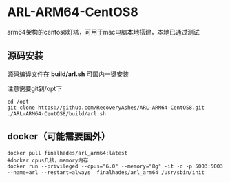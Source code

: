 # ARL-ARM64-CentOS8

arm64架构的centos8灯塔，可用于mac电脑本地搭建，本地已通过测试
## 源码安装
源码编译文件在 **build/arl.sh**
可国内一键安装

注意需要git到/opt下
```
cd /opt
git clone https://github.com/RecoveryAshes/ARL-ARM64-CentOS8.git
./ARL-ARM64-CentOS8/build/arl.sh 
```

## docker（可能需要国外）
```
docker pull finalhades/arl_arm64:latest
#docker cpus几核，memory内存
docker run --privileged --cpus="6.0" --memory="8g" -it -d -p 5003:5003 --name=arl --restart=always  finalhades/arl_arm64 /usr/sbin/init 
```



